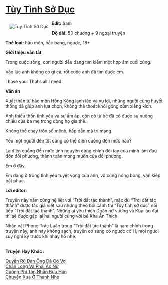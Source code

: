 <a href="https://utruyen.com/truyen/tuy-tinh-so-duc/18906/" title="Tùy Tình Sở Dục"><h1>Tùy Tình Sở Dục</h1></a><div style="display:table"><img align="right" style="float: left; padding: 10px;" src="https://utruyen.com/images/story/200x260/tuy-tinh-so-duc.jpg" alt="Tùy Tình Sở Dục"><b>Edit:</b> Sam<p></p><b>Độ dài:</b> 50 chương + 9 ngoại truyện<p></p><b>Thể loại:</b> hào môn, hắc bang, ngược, 18+<p></p><b>Giới thiệu vắn tắt</b><p></p>Trong cuộc sống, con người đều đang tìm kiếm một hợp âm cuối cùng.<p></p>Vào lúc anh không có gì cả, rốt cuộc anh đã tìm được em.<p></p>I have you. That’s all I need.<p></p><b>Văn án</b><p></p>Xuất thân từ hào môn Hồng Kông lạnh lẽo và vụ lợi, những người cùng huyết thống đã giúp anh lựa chọn, không thể thoát khỏi gông cùm xiềng xích.<p></p>Anh thiếu thốn tình yêu và sự ấm áp, còn cô từ bé đã có được sự nuông chiều của ba mẹ trong dòng họ gia thế.<p></p>Không thể chạy trốn số mệnh, hấp dẫn mà trí mạng.<p></p>Yêu một người đến tột cùng có thể điên cuồng đến mức nào?<p></p>Là điên cuồng đến mức tình nguyện dùng chính đôi tay của mình làm đau đớn đối phương, thành toàn mong muốn của đối phương.<p></p>Em ở đây.<p></p>Em đang ở trong tình yêu tuyệt vọng của anh, vô cùng nóng bỏng, vạn kiếp bất phục.<p></p><b>Lời editor:</b><p></p>Truyện này nằm cùng hệ liệt với “Trời đất tác thành”, mặc dù “Trời đất tác thành” được tác giả viết sau nhưng theo bối cảnh thì “Tùy tình sở dục” nối tiếp “Trời đất tác thành”. Những ai yêu thích Doãn nữ vương và Kha lão đại thì sẽ được gặp lại hai người cùng với bé Kha Ấn Thích.<p></p>Nhân vật Phong Trác Luân trong “Trời đất tác thành” là nam chính trong truyện này, anh này không sạch, truyện có sủng có ngược có H, mọi người suy nghĩ kỹ trước khi nhảy hố nhé.</div><p><br><b>Truyện Hay Khác :</b></p><a href="https://utruyen.com/truyen/quyen-ru-dan-ong-da-co-vo/19225/" alt="Quyến Rũ Đàn Ông Đã Có Vợ">Quyến Rũ Đàn Ông Đã Có Vợ</a><br/><a href="https://github.com/quanluxury/ngontinhhot/tree/master/truyenhay/19138/" alt="Chân Long Va Phải Ác Nữ">Chân Long Va Phải Ác Nữ</a><br/><a href="https://github.com/quanluxury/ngontinhhot/tree/master/truyenhay/18286/" alt="Cuồng Phi Tàn Nhẫn Bưu Hãn">Cuồng Phi Tàn Nhẫn Bưu Hãn</a><br/><a href="https://github.com/quanluxury/ngontinhhot/tree/master/truyenhay/18928/" alt="Chuyện Xưa Ở Thành Nhỏ">Chuyện Xưa Ở Thành Nhỏ</a><br/>